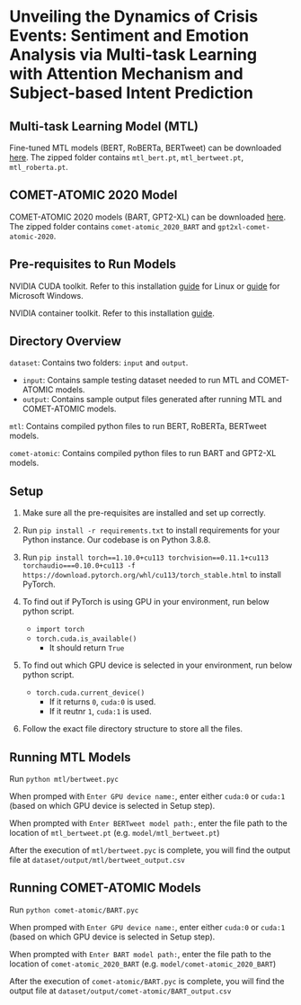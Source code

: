 # Unveiling the Dynamics of Crisis Events: Sentiment and Emotion Analysis via Multi-task Learning with Attention Mechanism and Subject-based Intent Prediction

## Multi-task Learning Model (MTL)

Fine-tuned MTL models (BERT, RoBERTa, BERTweet) can be downloaded [here](https://drive.google.com/file/d/1_dDnBZfA5Uvly0Mg3ZmuRFOUk6-uBZ1X/view?usp=share_link). The zipped folder contains `mtl_bert.pt`, `mtl_bertweet.pt`, `mtl_roberta.pt`.

## COMET-ATOMIC 2020 Model

COMET-ATOMIC 2020 models (BART, GPT2-XL) can be downloaded [here](https://drive.google.com/file/d/1ugPVEZiJkDuEFXbt3_jUMeHulu9rPMm8/view?usp=sharing). The zipped folder contains `comet-atomic_2020_BART` and `gpt2xl-comet-atomic-2020`.


## Pre-requisites to Run Models

NVIDIA CUDA toolkit. Refer to this installation [guide](https://docs.nvidia.com/cuda/cuda-installation-guide-linux/index.html) for Linux or [guide](https://docs.nvidia.com/cuda/cuda-installation-guide-microsoft-windows/index.html) for Microsoft Windows.

NVIDIA container toolkit. Refer to this installation [guide](https://docs.nvidia.com/datacenter/cloud-native/container-toolkit/latest/install-guide.html).


## Directory Overview
`dataset`: Contains two folders: `input` and `output`. 
   * `input`: Contains sample testing dataset needed to run MTL and COMET-ATOMIC models.
   * `output`: Contains sample output files generated after running MTL and COMET-ATOMIC models.

`mtl`: Contains compiled python files to run BERT, RoBERTa, BERTweet models.

`comet-atomic`: Contains compiled python files to run BART and GPT2-XL models.


## Setup
1. Make sure all the pre-requisites are installed and set up correctly. 

2. Run `pip install -r requirements.txt` to install requirements for your Python instance. Our codebase is on Python 3.8.8.

3. Run `pip install torch==1.10.0+cu113 torchvision==0.11.1+cu113 torchaudio===0.10.0+cu113 -f https://download.pytorch.org/whl/cu113/torch_stable.html` to install PyTorch.

4. To find out if PyTorch is using GPU in your environment, run below python script.
   * `import torch`
   * `torch.cuda.is_available()`
      * It should return `True`

5. To find out which GPU device is selected in your environment, run below python script. 
   * `torch.cuda.current_device()`
       * If it returns `0`, `cuda:0` is used.
       * If it reutnr `1`, `cuda:1` is used.

6. Follow the exact file directory structure to store all the files. 

## Running MTL Models

Run `python mtl/bertweet.pyc` 

When promped with `Enter GPU device name:`, enter either `cuda:0` or `cuda:1` (based on which GPU device is selected in Setup step). 

When prompted with `Enter BERTweet model path:`, enter the file path to the location of `mtl_bertweet.pt` (e.g. `model/mtl_bertweet.pt`)

After the execution of `mtl/bertweet.pyc` is complete, you will find the output file at `dataset/output/mtl/bertweet_output.csv`

## Running COMET-ATOMIC Models

Run `python comet-atomic/BART.pyc` 

When promped with `Enter GPU device name:`, enter either `cuda:0` or `cuda:1` (based on which GPU device is selected in Setup step). 

When prompted with `Enter BART model path:`, enter the file path to the location of `comet-atomic_2020_BART` (e.g. `model/comet-atomic_2020_BART`)

After the execution of `comet-atomic/BART.pyc` is complete, you will find the output file at `dataset/output/comet-atomic/BART_output.csv`









